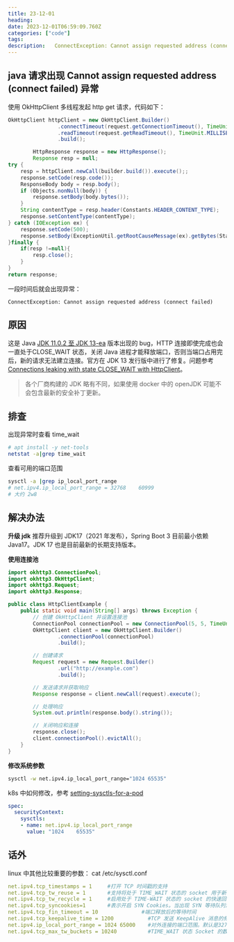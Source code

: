 ```yaml
---
title: 23-12-01
heading:  
date: 2023-12-01T06:59:09.760Z
categories: ["code"]
tags: 
description:   ConnectException: Cannot assign requested address (connect failed)
---
```


## java 请求出现 Cannot assign requested address (connect failed) 异常

使用 OkHttpClient 多线程发起 http get 请求，代码如下：
```java
OkHttpClient httpClient = new OkHttpClient.Builder()
                .connectTimeout(request.getConnectionTimeout(), TimeUnit.MILLISECONDS)
                .readTimeout(request.getReadTimeout(), TimeUnit.MILLISECONDS)
                .build();

        HttpResponse response = new HttpResponse();
        Response resp = null;
try {
	resp = httpClient.newCall(builder.build()).execute();;
	response.setCode(resp.code());
	ResponseBody body = resp.body();
	if (Objects.nonNull(body)) {
		response.setBody(body.bytes());
	}
	String contentType = resp.header(Constants.HEADER_CONTENT_TYPE);
	response.setContentType(contentType);
} catch (IOException ex) {
	response.setCode(500);
	response.setBody(ExceptionUtil.getRootCauseMessage(ex).getBytes(StandardCharsets.UTF_8));
}finally {
	if(resp !=null){
		resp.close();
	}
}
return response;
```

一段时间后就会出现异常：
```
ConnectException: Cannot assign requested address (connect failed)
```

## 原因

这是 Java [JDK 11.0.2 至 JDK 13-ea](https://bugs.openjdk.org/browse/JDK-8221395) 版本出现的 bug，HTTP 连接即使完成也会一直处于CLOSE_WAIT 状态，关闭 Java 进程才能释放端口，否则当端口占用完后，新的请求无法建立连接。官方在 JDK 13 发行版中进行了修复。问题参考 [Connections leaking with state CLOSE_WAIT with HttpClient](https://stackoverflow.com/questions/55271192/connections-leaking-with-state-close-wait-with-httpclient)。

> 各个厂商构建的 JDK 略有不同，如果使用 docker 中的 openJDK 可能不会包含最新的安全补丁更新。

## 排查
出现异常时查看 time_wait
```bash
# apt install -y net-tools
netstat -a|grep time_wait

```

查看可用的端口范围
```bash
sysctl -a |grep ip_local_port_range
# net.ipv4.ip_local_port_range = 32768    60999
# 大约 2w8

```




## 解决办法

**升级 jdk**
推荐升级到 JDK17（2021 年发布），Spring Boot 3 目前最小依赖 Java17。JDK 17 也是目前最新的长期支持版本。


**使用连接池**
```java
import okhttp3.ConnectionPool;
import okhttp3.OkHttpClient;
import okhttp3.Request;
import okhttp3.Response;

public class HttpClientExample {
    public static void main(String[] args) throws Exception {
        // 创建 OkHttpClient 并设置连接池
        ConnectionPool connectionPool = new ConnectionPool(5, 5, TimeUnit.MINUTES);
        OkHttpClient client = new OkHttpClient.Builder()
                .connectionPool(connectionPool)
                .build();

        // 创建请求
        Request request = new Request.Builder()
                .url("http://example.com")
                .build();

        // 发送请求并获取响应
        Response response = client.newCall(request).execute();

        // 处理响应
        System.out.println(response.body().string());

        // 关闭响应和连接
        response.close();
        client.connectionPool().evictAll();
    }
}

```



**修改系统参数**

```bash
sysctl -w net.ipv4.ip_local_port_range="1024 65535"
```

k8s 中如何修改，参考 [setting-sysctls-for-a-pod](https://kubernetes.io/docs/tasks/administer-cluster/sysctl-cluster/#setting-sysctls-for-a-pod)
```yaml
spec:
  securityContext:
    sysctls:
    - name: net.ipv4.ip_local_port_range
      value: "1024    65535"  
```






## 话外

linux 中其他比较重要的参数：
cat /etc/sysctl.conf 
```yaml
net.ipv4.tcp_timestamps = 1     #打开 TCP 时间戳的支持
net.ipv4.tcp_tw_reuse = 1       #支持将处于 TIME_WAIT 状态的 socket 用于新的 TCP 连接
net.ipv4.tcp_tw_recycle = 1     #启用处于 TIME-WAIT 状态的 socket 的快速回收
net.ipv4.tcp_syncookies=1       #表示开启 SYN Cookies。当出现 SYN 等待队列溢出时，启用 cookie 来处理，可防范少量的 SYN 攻击。默认为0
net.ipv4.tcp_fin_timeout = 10              #端口释放后的等待时间
net.ipv4.tcp_keepalive_time = 1200           #TCP 发送 KeepAlive 消息的频度。缺省是2小时，改为20分钟
net.ipv4.ip_local_port_range = 1024 65000    #对外连接的端口范围。默认是32768至61000，改为1024至65000
net.ipv4.tcp_max_tw_buckets = 10240          #TIME_WAIT 状态 Socket 的数量限制，如果超过了这个数量，新来的 TIME_WAIT 套接字会被直接释放，默认值是180000。适当地降低该参数可以减小处于 TIME_WAIT 状态 Socket 的数量
```

